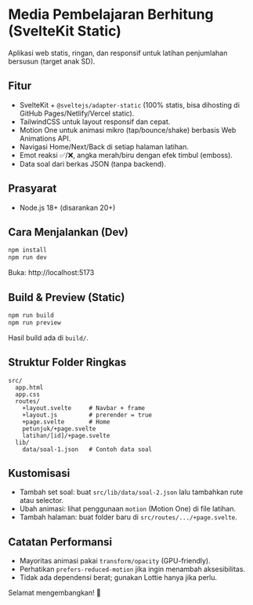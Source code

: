 # Media Pembelajaran Berhitung (SvelteKit Static)

Aplikasi web statis, ringan, dan responsif untuk latihan penjumlahan bersusun (target anak SD).

## Fitur
- SvelteKit + `@sveltejs/adapter-static` (100% statis, bisa dihosting di GitHub Pages/Netlify/Vercel static).
- TailwindCSS untuk layout responsif dan cepat.
- Motion One untuk animasi mikro (tap/bounce/shake) berbasis Web Animations API.
- Navigasi Home/Next/Back di setiap halaman latihan.
- Emot reaksi ✅/❌, angka merah/biru dengan efek timbul (emboss).
- Data soal dari berkas JSON (tanpa backend).

## Prasyarat
- Node.js 18+ (disarankan 20+)

## Cara Menjalankan (Dev)
```bash
npm install
npm run dev
```
Buka: http://localhost:5173

## Build & Preview (Static)
```bash
npm run build
npm run preview
```
Hasil build ada di `build/`.

## Struktur Folder Ringkas
```
src/
  app.html
  app.css
  routes/
    +layout.svelte     # Navbar + frame
    +layout.js         # prerender = true
    +page.svelte       # Home
    petunjuk/+page.svelte
    latihan/[id]/+page.svelte
  lib/
    data/soal-1.json   # Contoh data soal
```

## Kustomisasi
- Tambah set soal: buat `src/lib/data/soal-2.json` lalu tambahkan rute atau selector.
- Ubah animasi: lihat penggunaan `motion` (Motion One) di file latihan.
- Tambah halaman: buat folder baru di `src/routes/.../+page.svelte`.

## Catatan Performansi
- Mayoritas animasi pakai `transform/opacity` (GPU-friendly).
- Perhatikan `prefers-reduced-motion` jika ingin menambah aksesibilitas.
- Tidak ada dependensi berat; gunakan Lottie hanya jika perlu.

Selamat mengembangkan! 🎉
